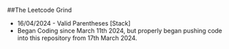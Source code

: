 ##The Leetcode Grind

- 16/04/2024 - Valid Parentheses [Stack]
- Began Coding since March 11th 2024, but properly began pushing code into this repository from 17th March 2024.
